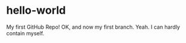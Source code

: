 # hello-world
My first GitHub Repo!
OK, and now my first branch.  Yeah.  I can hardly contain myself. 
